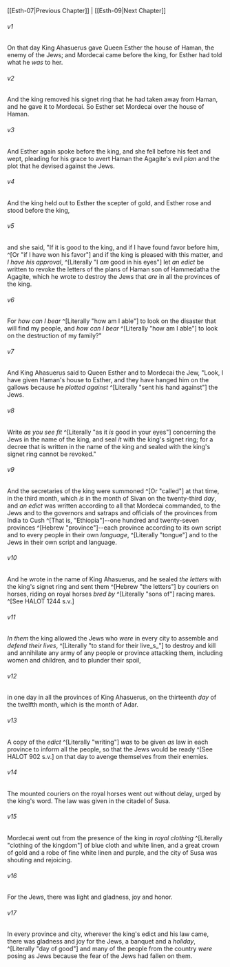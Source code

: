 ﻿---
aliases:
  - Esther 8
---

[[Esth-07|Previous Chapter]] | [[Esth-09|Next Chapter]]

###### v1
On that day King Ahasuerus gave Queen Esther the house of Haman, the enemy of the Jews; and Mordecai came before the king, for Esther had told what he _was_ to her.

###### v2
And the king removed his signet ring that he had taken away from Haman, and he gave it to Mordecai. So Esther set Mordecai over the house of Haman.

###### v3
And Esther again spoke before the king, and she fell before his feet and wept, pleading for his grace to avert Haman the Agagite's evil _plan_ and the plot that he devised against the Jews.

###### v4
And the king held out to Esther the scepter of gold, and Esther rose and stood before the king,

###### v5
and she said, "If it is good to the king, and if I have found favor before him, ^[Or "if I have won his favor"] and if the king is pleased with this matter, and _I have his approval_, ^[Literally "I _am_ good in his eyes"] let _an edict_ be written to revoke the letters of the plans of Haman son of Hammedatha the Agagite, which he wrote to destroy the Jews that _are_ in all the provinces of the king.

###### v6
For _how can I bear_ ^[Literally "how am I able"] to look on the disaster that will find my people, and _how can I bear_ ^[Literally "how am I able"] to look on the destruction of my family?"

###### v7
And King Ahasuerus said to Queen Esther and to Mordecai the Jew, "Look, I have given Haman's house to Esther, and they have hanged him on the gallows because he _plotted against_ ^[Literally "sent his hand against"] the Jews.

###### v8
Write _as you see fit_ ^[Literally "as it _is_ good in your eyes"] concerning the Jews in the name of the king, and seal _it_ with the king's signet ring; for a decree that is written in the name of the king and sealed with the king's signet ring cannot be revoked."

###### v9
And the secretaries of the king were summoned ^[Or "called"] at that time, in the third month, which _is_ in the month of Sivan on the twenty-third _day_, and _an edict_ was written according to all that Mordecai commanded, to the Jews and to the governors and satraps and officials of the provinces from India to Cush ^[That is, "Ethiopia"]--one hundred and twenty-seven provinces ^[Hebrew "province"]--each province according to its own script and to every people in their own _language_, ^[Literally "tongue"] and to the Jews in their own script and language.

###### v10
And he wrote in the name of King Ahasuerus, and he sealed _the letters_ with the king's signet ring and sent them ^[Hebrew "the letters"] by couriers on horses, riding on royal horses _bred by_ ^[Literally "sons of"] racing mares. ^[See HALOT 1244 s.v.]

###### v11
_In them_ the king allowed the Jews who _were_ in every city to assemble and _defend their lives_, ^[Literally "to stand for their live_s_"] to destroy and kill and annihilate any army of any people or province attacking them, including women and children, and to plunder their spoil,

###### v12
in one day in all the provinces of King Ahasuerus, on the thirteenth _day_ of the twelfth month, which is the month of Adar.

###### v13
A copy of the _edict_ ^[Literally "writing"] _was_ to be given _as_ law in each province to inform all the people, so that the Jews would be ready ^[See HALOT 902 s.v.] on that day to avenge themselves from their enemies.

###### v14
The mounted couriers on the royal horses went out without delay, urged by the king's word. The law was given in the citadel of Susa.

###### v15
Mordecai went out from the presence of the king in _royal clothing_ ^[Literally "clothing of the kingdom"] of blue cloth and white linen, and a great crown of gold and a robe of fine white linen and purple, and the city of Susa was shouting and rejoicing.

###### v16
For the Jews, there was light and gladness, joy and honor.

###### v17
In every province and city, wherever the king's edict and his law came, there was gladness and joy for the Jews, a banquet and a _holiday_, ^[Literally "day of good"] and many of the people from the country _were_ posing as Jews because the fear of the Jews had fallen on them.